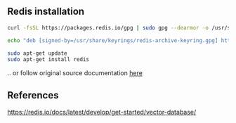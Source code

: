 ## Redis installation

```sh
curl -fsSL https://packages.redis.io/gpg | sudo gpg --dearmor -o /usr/share/keyrings/redis-archive-keyring.gpg

echo "deb [signed-by=/usr/share/keyrings/redis-archive-keyring.gpg] https://packages.redis.io/deb $(lsb_release -cs) main" | sudo tee /etc/apt/sources.list.d/redis.list

sudo apt-get update
sudo apt-get install redis
```
.. or follow original source documentation [here](https://redis.io/docs/latest/operate/oss_and_stack/install/install-redis/install-redis-on-linux/)


## References
https://redis.io/docs/latest/develop/get-started/vector-database/
